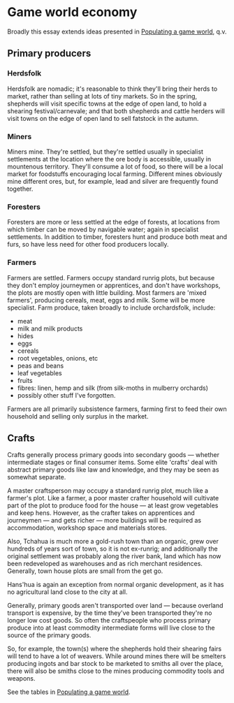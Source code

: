 # Game world economy

Broadly this essay extends ideas presented in [Populating a game world](Populating-a-game-world.html), q.v.

## Primary producers

### Herdsfolk

Herdsfolk are nomadic; it's reasonable to think they'll bring their herds to market, rather than selling at lots of tiny markets. So in the spring, shepherds will visit specific towns at the edge of open land, to hold a shearing festival/carnevale; and that both shepherds and cattle herders will visit towns on the edge of open land to sell fatstock in the autumn.

### Miners

Miners mine. They're settled, but they're settled usually in specialist settlements at the location where the ore body is accessible, usually in mountenous territory. They'll consume a lot of food, so there will be a local market for foodstuffs encouraging local farming. Different mines obviously mine different ores, but, for example, lead and silver are frequently found together.

### Foresters

Foresters are more or less settled at the edge of forests, at locations from which timber can be moved by navigable water; again in specialist settlements. In addition to timber, foresters hunt and produce both meat and furs, so have less need for other food producers locally.

### Farmers

Farmers are settled. Farmers occupy standard runrig plots, but because they don't employ journeymen or apprentices, and don't have workshops, the plots are mostly open with little building. Most farmers are 'mixed farmers', producing cereals, meat, eggs and milk. Some will be more specialist. Farm produce, taken broadly to include orchardsfolk, include:

* meat
* milk and milk products
* hides
* eggs
* cereals
* root vegetables, onions, etc
* peas and beans
* leaf vegetables
* fruits
* fibres: linen, hemp and silk (from silk-moths in mulberry orchards)
* possibly other stuff I've forgotten.

Farmers are all primarily subsistence farmers, farming first to feed their own household and selling only surplus in the market.

## Crafts

Crafts generally process primary goods into secondary goods &mdash; whether intermediate stages or final consumer items. Some elite 'crafts' deal with abstract primary goods like law and knowledge, and they may be seen as somewhat separate.

A master craftsperson may occupy a standard runrig plot, much like a farmer's plot. Like a farmer, a poor master crafter household will cultivate part of the plot to produce food for the house &mdash; at least grow vegetables and keep hens. However, as the crafter takes on apprentices and journeymen &mdash; and gets richer &mdash; more buildings will be required as accommodation, workshop space and materials stores.

Also, Tchahua is much more a gold-rush town than an organic, grew over hundreds of years sort of town, so it is not ex-runrig; and additionally the original settlement was probably along the river bank, land which has now been redeveloped as warehouses and as rich merchant residences. Generally, town house plots are small from the get go.

Hans'hua is again an exception from normal organic development, as it has no agricultural land close to the city at all.

Generally, primary goods aren't transported over land &mdash; because overland transport is expensive, by the time they've been transported they're no longer low cost goods. So often the craftspeople who process primary produce into at least commodity intermediate forms will live close to the source of the primary goods.

So, for example, the town(s) where the shepherds hold their shearing fairs will tend to have a lot of weavers. While around mines there will be smelters producing ingots and bar stock to be marketed to smiths all over the place, there will also be smiths close to the mines producing commodity tools and weapons.

See the tables in [Populating a game world](Populating-a-game-world.html).


